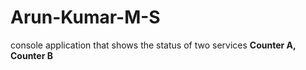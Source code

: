 # Arun-Kumar-M-S
console application that shows the status of two services __Counter A, Counter B__
